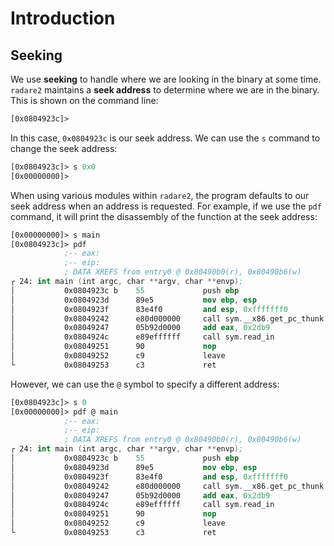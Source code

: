 # Introduction

## Seeking

We use **seeking** to handle where we are looking in the binary at some time. `radare2` maintains a **seek address** to determine where we are in the binary. This is shown on the command line:

```nasm
[0x0804923c]> 
```

In this case, `0x0804923c` is our seek address. We can use the `s` command to change the seek address:

```nasm
[0x0804923c]> s 0x0
[0x00000000]> 
```

When using various modules within `radare2`, the program defaults to our seek address when an address is requested. For example, if we use the `pdf` command, it will print the disassembly of the function at the seek address:

```nasm
[0x00000000]> s main
[0x0804923c]> pdf
            ;-- eax:
            ;-- eip:
            ; DATA XREFS from entry0 @ 0x80490b0(r), 0x80490b6(w)
┌ 24: int main (int argc, char **argv, char **envp);
│           0x0804923c b    55             push ebp
│           0x0804923d      89e5           mov ebp, esp
│           0x0804923f      83e4f0         and esp, 0xfffffff0
│           0x08049242      e80d000000     call sym.__x86.get_pc_thunk.ax
│           0x08049247      05b92d0000     add eax, 0x2db9
│           0x0804924c      e89effffff     call sym.read_in
│           0x08049251      90             nop
│           0x08049252      c9             leave
└           0x08049253      c3             ret
```

However, we can use the `@` symbol to specify a different address:

```nasm
[0x0804923c]> s 0
[0x00000000]> pdf @ main
            ;-- eax:
            ;-- eip:
            ; DATA XREFS from entry0 @ 0x80490b0(r), 0x80490b6(w)
┌ 24: int main (int argc, char **argv, char **envp);
│           0x0804923c b    55             push ebp
│           0x0804923d      89e5           mov ebp, esp
│           0x0804923f      83e4f0         and esp, 0xfffffff0
│           0x08049242      e80d000000     call sym.__x86.get_pc_thunk.ax
│           0x08049247      05b92d0000     add eax, 0x2db9
│           0x0804924c      e89effffff     call sym.read_in
│           0x08049251      90             nop
│           0x08049252      c9             leave
└           0x08049253      c3             ret
```